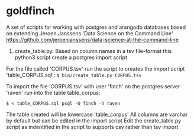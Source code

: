 # goldfinch
A set of scripts for working with postgres and arangodb databases based on extending Jeroen Janssens 'Data Science on the Command Line' https://github.com/jeroenjanssens/data-science-at-the-command-line  

1) create_table.py: Based on column names in a tsv file-format this python3 script create a postgres import script 

For the file called 'CORPUS.tsv' run the script to creates the import script 'table_CORPUS.sql':
`$ bin/create_table.py CORPUS.tsv`

To import the file 'CORPUS.tsv' with user 'finch' on the postgres server 'raven' run into the table table_corpus:

`$ < table_CORPUS.sql psql -U finch -h raven` 

The table created will be lowercase 'table_corpus' 
All columns are varchar by default but can be edited in the import script
Edit the create_table.py script as indentified in the script to supports csv rather than tsv import
